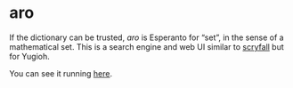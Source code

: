 # aro
If the dictionary can be trusted, *aro* is Esperanto for “set”, in the sense of a mathematical set.
This is a search engine and web UI similar to [scryfall](https://scryfall.com) but for Yugioh.

You can see it running [here](https://ygo.kageru.moe/).
